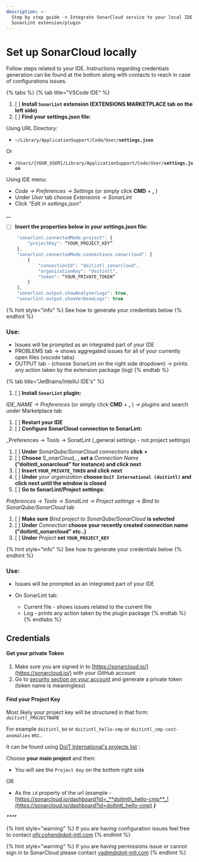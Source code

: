 ```yaml
---
description: >-
  Step by step guide -> Integrate SonarCloud service to your local IDE using
  SonarLint extension/plugin
---
```


# Set up SonarCloud locally



Follow steps related to your IDE. Instructions regarding credentials generation can be found at the bottom along with contacts to reach in case of configurations issues.

{% tabs %}
{% tab title="VSCode IDE" %}
1. [ ] **Install `SonarLint` extension \(EXTENSIONS MARKETPLACE tab on the left side\)**
2. [ ] **Find your settings.json file:**

Using URL Directory:

*  `~/Library/ApplicationSupport/Code/User/`**`settings.json`**

Or

* `/Users/{`_`YOUR_USER`_`}/Library/ApplicationSupport/Code/User/`**`settings.json`**

Using IDE menu:

* _Code -&gt; Preferences  -&gt; Settings_ \(or simply click **CMD** + **,** \)
* Under _User_  tab choose _Extensions -&gt; SonarLint_
* Click _“Edit in settings.json”_

\_\_

* [ ] **Insert the properties below in your settings.json file:**

```javascript
    "sonarlint.connectedMode.project": {
        "projectKey": “YOUR_PROJECT_KEY”
    },
    "sonarlint.connectedMode.connections.sonarcloud": [
        {
            "connectionId": "doitintl_sonarcloud",
            "organizationKey": "doitintl",
            "token": “YOUR_PRIVATE_TOKEN”
        }
    ],
    "sonarlint.output.showAnalyzerLogs": true,
    "sonarlint.output.showVerboseLogs": true
```

{% hint style="info" %}
See how to generate your credentials below
{% endhint %}



### Use:

* Issues will be prompted as an integrated part of your IDE 
* PROBLEMS tab -&gt; shows aggregated issues for all of your currently open files \(vscode tabs\)
* OUTPUT tab - \(choose SonarLint on the right side dropdown\) -&gt;  prints any action taken by the extension package \(log\)
{% endtab %}

{% tab title="JetBrains/IntelliJ IDE\'s" %}
1. [ ] **Install `SonarLint` plugin:**

_IDE\_NAME -&gt; Preferences_ \(or simply click **CMD** + **,** \) _-&gt; plugins_  and search under Marketplace tab

1. [ ] **Restart your IDE**
2. [ ] **Configure SonarCloud connection to SonarLint:**

_Preferences -&gt; Tools -&gt; SonatLint \(_general settings - not project settings\)

1. [ ] **Under** _SonarQube/SonarCloud_ _connections_ **click** **+**
2. [ ] **Choose** S_onarCloud_ **, set a** _Connection Name_ **\(“doitintl\_sonarcloud” for instance\) and click next**
3. [ ] **Insert `YOUR_PRIVATE_TOKEN` and click next**
4. [ ] **Under** _your organization_ **choose `DoiT International (doitintl)` and click next until the window is closed**
5. [ ] **Go to SonarLint/Project settings:**

_Preferences -&gt; Tools -&gt; SonatLint -&gt; Project settings -&gt; Bind to SonarQube/SonarCloud_  tab

1. [ ] **Make sure** _Bind project to SonarQube/SonarCloud_  **is selected**
2. [ ] **Under** _Connection_  **choose your recently created connection name \("doitintl\_sonarcloud" etc..\)**
3. [ ] **Under** _Project_  **set `YOUR_PROJECT_KEY`**

{% hint style="info" %}
See how to generate your credentials below
{% endhint %}

### 

### Use:

* Issues will be prompted as an integrated part of your IDE 
* On SonarLint tab:

  * Current file -  shows issues related to the current file
  * Log - prints any action taken by the plugin package
{% endtab %}
{% endtabs %}



## Credentials

#### **Get your private Token** 

1. Make sure you are signed in to [https://sonarcloud.io/](https://sonarcloud.io/) with your _GitHub_ account
2. Go to [security section on your account](https://sonarcloud.io/account/security/) and generate a private token \(token name is meaningless\) 



#### Find your Project Key

Most likely your project key will be structured in that form: _`doitintl_PROJECTNAME`_

For example `doitintl_bd` or `doitintl_hello-cmp` or `doitintl_cmp-cost-anomalies` etc..

It can be found using [DoiT International's projects list](https://sonarcloud.io/organizations/doitintl/projects) :

Choose **your main project** and then:

* You will see the `Project Key` on the bottom right side

OR 

* As the `id` property of the url \(example - [https://sonarcloud.io/dashboard?id=_**doitintl\_hello-cmp**_](https://sonarcloud.io/dashboard?id=doitintl_hello-cmp) _**\)**_

_\*\*\*\*_

{% hint style="warning" %}
If you are having configuration issues feel free to contact [ofir.cohen@doit-intl.com](mailto:ofir.cohen@doit-intl.com)
{% endhint %}

{% hint style="warning" %}
If you are having permissions issue or cannot sign in to SonarCloud please contact [vadim@doit-intl.com](mailto:vadim@doit-intl.com)
{% endhint %}

